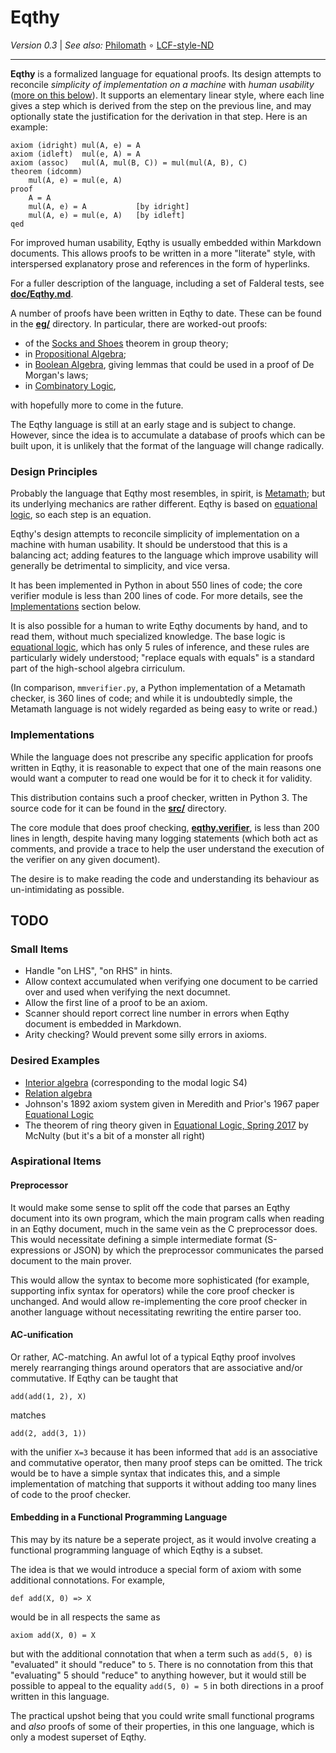 Eqthy
=====

_Version 0.3_ | _See also:_ [Philomath](https://github.com/catseye/Philomath#readme)
∘ [LCF-style-ND](https://github.com/cpressey/LCF-style-ND#readme)

- - - -

**Eqthy** is a formalized language for equational proofs.  Its design attempts to
reconcile _simplicity of implementation on a machine_ with _human usability_
([more on this below](#design-principles)).  It supports an elementary linear
style, where each line gives a step which is derived from the step on the previous
line, and may optionally state the justification for the derivation in that step.
Here is an example:

    axiom (idright) mul(A, e) = A
    axiom (idleft)  mul(e, A) = A
    axiom (assoc)   mul(A, mul(B, C)) = mul(mul(A, B), C)
    theorem (idcomm)
        mul(A, e) = mul(e, A)
    proof
        A = A
        mul(A, e) = A           [by idright]
        mul(A, e) = mul(e, A)   [by idleft]
    qed

For improved human usability, Eqthy is usually embedded within Markdown documents.
This allows proofs to be written in a more "literate" style, with interspersed
explanatory prose and references in the form of hyperlinks.

For a fuller description of the language, including a set of Falderal
tests, see **[doc/Eqthy.md](doc/Eqthy.md)**.

A number of proofs have been written in Eqthy to date.  These can be found in
the **[eg/](eg/)** directory.  In particular, there are worked-out proofs:

*   of the [Socks and Shoes](eg/socks-and-shoes.eqthy.md) theorem in group theory;
*   in [Propositional Algebra](eg/propositional-algebra.eqthy.md);
*   in [Boolean Algebra](eg/boolean-algebra.eqthy.md), giving lemmas that could
    be used in a proof of De Morgan's laws;
*   in [Combinatory Logic](eg/combinatory-logic.eqthy.md),

with hopefully more to come in the future.

The Eqthy language is still at an early stage and is subject to change.  However,
since the idea is to accumulate a database of proofs which can be built upon,
it is unlikely that the format of the language will change radically.

### Design Principles

Probably the language that Eqthy most resembles, in spirit, is
[Metamath][]; but its underlying mechanics are rather different.
Eqthy is based on [equational logic][], so each step is an equation.

Eqthy's design attempts to reconcile simplicity of implementation on a machine
with human usability.  It should be understood that this is a balancing act;
adding features to the language which improve usability will generally be
detrimental to simplicity, and vice versa.

It has been implemented in Python in about 550 lines of code; the core
verifier module is less than 200 lines of code.  For more details, see
the [Implementations](#implementations) section below.

It is also possible for a human to write Eqthy documents by hand, and
to read them, without much specialized knowledge.  The base logic
is [equational logic][], which has only 5 rules of inference, and these
rules are particularly widely understood; "replace equals with equals" is
a standard part of the high-school algebra cirriculum.

(In comparison, `mmverifier.py`, a Python implementation of a Metamath
checker, is 360 lines of code; and while it is undoubtedly simple, the
Metamath language is not widely regarded as being easy to write or read.)

### Implementations

While the language does not prescribe any specific application for proofs
written in Eqthy, it is reasonable to expect that one of the main reasons
one would want a computer to read one would be for it to check it for validity.

This distribution contains such a proof checker, written in Python 3.
The source code for it can be found in the **[src/](src/)** directory.

The core module that does proof checking,
**[eqthy.verifier](src/eqthy/verifier.py)**, is less than 200 lines in length,
despite having many logging statements (which both act as comments, and provide a
trace to help the user understand the execution of the verifier on any given
document).

The desire is to make reading the code and understanding its behaviour as
un-intimidating as possible.

TODO
----

### Small Items

*   Handle "on LHS", "on RHS" in hints.
*   Allow context accumulated when verifying one document to be
    carried over and used when verifying the next documnet.
*   Allow the first line of a proof to be an axiom.
*   Scanner should report correct line number in errors
    when Eqthy document is embedded in Markdown.
*   Arity checking?  Would prevent some silly errors in axioms.

### Desired Examples

*   [Interior algebra](https://en.wikipedia.org/wiki/Interior_algebra) (corresponding to the modal logic S4)
*   [Relation algebra](https://en.wikipedia.org/wiki/Relation_algebra)
*   Johnson's 1892 axiom system given in Meredith and Prior's 1967 paper [Equational Logic](https://projecteuclid.org/download/pdf_1/euclid.ndjfl/1093893457)
*   The theorem of ring theory given in [Equational Logic, Spring 2017](https://people.math.sc.edu/mcnulty/alglatvar/equationallogic.pdf) by McNulty (but it's a bit of a monster all right)

### Aspirational Items

#### Preprocessor

It would make some sense to split off the code that
parses an Eqthy document into its own program, which the main
program calls when reading in an Eqthy document, much in the same
vein as the C preprocessor does.  This would necessitate defining
a simple intermediate format (S-expressions or JSON) by which the
preprocessor communicates the parsed document to the main prover.

This would allow the syntax to become more sophisticated (for
example, supporting infix syntax for operators) while the core
proof checker is unchanged.  And would allow re-implementing the
core proof checker in another language without necessitating
rewriting the entire parser too.

#### AC-unification

Or rather, AC-matching.  An awful lot of a typical Eqthy proof
involves merely rearranging things around operators that are
associative and/or commutative.  If Eqthy can be taught that

    add(add(1, 2), X)

matches

    add(2, add(3, 1))

with the unifier `X=3` because it has been informed that `add`
is an associative and commutative operator, then many proof steps
can be omitted.  The trick would be to have a simple syntax that
indicates this, and a simple implementation of matching that supports
it without adding too many lines of code to the proof checker.

#### Embedding in a Functional Programming Language

This may by its nature be a seperate project, as it would
involve creating a functional programming language of which Eqthy
is a subset.

The idea is that we would introduce a special form of axiom with
some additional connotations.  For example,

    def add(X, 0) => X

would be in all respects the same as

    axiom add(X, 0) = X

but with the additional connotation that when a term such as
`add(5, 0)` is "evaluated" it should "reduce" to `5`.  There
is no connotation from this that "evaluating" 5 should "reduce"
to anything however, but it would still be possible to appeal
to the equality `add(5, 0) = 5` in both directions in a proof
written in this language.

The practical upshot being that you could write small functional
programs and _also_ proofs of some of their properties, in this
one language, which is only a modest superset of Eqthy.

[Metamath]: https://us.metamath.org/
[equational logic]: doc/Equational-Logic.md
